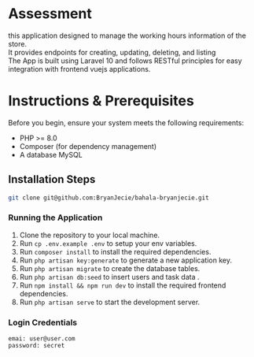 # Assessment 

this application designed to manage the working hours information of the store. <br> It provides endpoints for creating, updating, deleting, and listing <br>  The App is built using Laravel 10 and follows RESTful principles for easy integration with frontend vuejs applications.

# Instructions & Prerequisites

Before you begin, ensure your system meets the following requirements:

- PHP >= 8.0
- Composer (for dependency management)
- A database MySQL

## Installation Steps
 
```bash
git clone git@github.com:BryanJecie/bahala-bryanjecie.git
```
### Running the Application

1. Clone the repository to your local machine.
2. Run `cp .env.example .env` to setup your env variables.
2. Run `composer install` to install the required dependencies.
4. Run `php artisan key:generate` to generate a new application key.
5. Run `php artisan migrate` to create the database tables.
5. Run `php artisan db:seed` to insert users and task data .
3. Run `npm install && npm run dev` to install the required frontend dependencies.
6. Run `php artisan serve` to start the development server.


### Login Credentials
```
emai: user@user.com
password: secret
```
